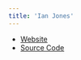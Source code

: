 ```yaml
---
title: 'Ian Jones'
---
```


- [Website](ianjones.us)
- [Source Code](https://github.com/theianjones/blog)
